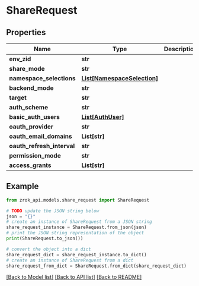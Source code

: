 # ShareRequest


## Properties

Name | Type | Description | Notes
------------ | ------------- | ------------- | -------------
**env_zid** | **str** |  | [optional] 
**share_mode** | **str** |  | [optional] 
**namespace_selections** | [**List[NamespaceSelection]**](NamespaceSelection.md) |  | [optional] 
**backend_mode** | **str** |  | [optional] 
**target** | **str** |  | [optional] 
**auth_scheme** | **str** |  | [optional] 
**basic_auth_users** | [**List[AuthUser]**](AuthUser.md) |  | [optional] 
**oauth_provider** | **str** |  | [optional] 
**oauth_email_domains** | **List[str]** |  | [optional] 
**oauth_refresh_interval** | **str** |  | [optional] 
**permission_mode** | **str** |  | [optional] 
**access_grants** | **List[str]** |  | [optional] 

## Example

```python
from zrok_api.models.share_request import ShareRequest

# TODO update the JSON string below
json = "{}"
# create an instance of ShareRequest from a JSON string
share_request_instance = ShareRequest.from_json(json)
# print the JSON string representation of the object
print(ShareRequest.to_json())

# convert the object into a dict
share_request_dict = share_request_instance.to_dict()
# create an instance of ShareRequest from a dict
share_request_from_dict = ShareRequest.from_dict(share_request_dict)
```
[[Back to Model list]](../README.md#documentation-for-models) [[Back to API list]](../README.md#documentation-for-api-endpoints) [[Back to README]](../README.md)


